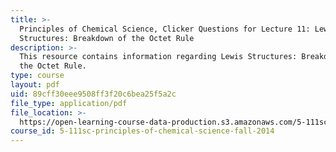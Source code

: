 ```yaml
---
title: >-
  Principles of Chemical Science, Clicker Questions for Lecture 11: Lewis
  Structures: Breakdown of the Octet Rule
description: >-
  This resource contains information regarding Lewis Structures: Breakdown of
  the Octet Rule.
type: course
layout: pdf
uid: 89cff30eee9508ff3f20c6bea25f5a2c
file_type: application/pdf
file_location: >-
  https://open-learning-course-data-production.s3.amazonaws.com/5-111sc-principles-of-chemical-science-fall-2014/89cff30eee9508ff3f20c6bea25f5a2c_MIT5_111F14_Lec11Clkr.pdf
course_id: 5-111sc-principles-of-chemical-science-fall-2014
---
```

